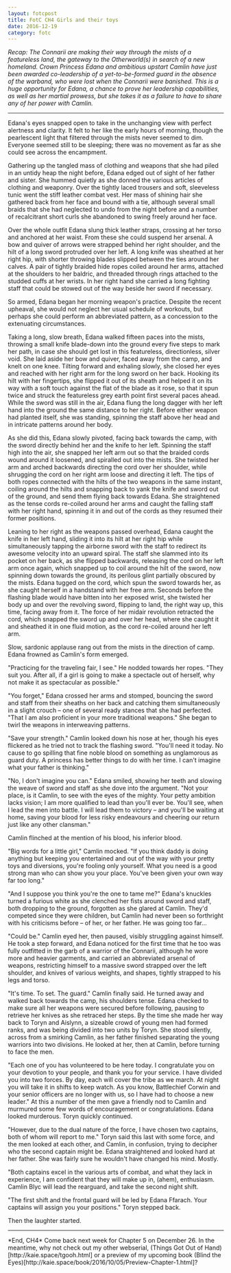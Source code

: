 ```yaml
---
layout: fotcpost
title: FotC CH4 Girls and their toys
date: 2016-12-19
category: fotc
---
```

*Recap: The Connarii are making their way through the mists of a featureless land, the gateway to the Otherworld(s) in search of a new homeland. Crown Princess Edana and ambitious upstart Camlin have just been awarded co-leadership of a yet-to-be-formed guard in the absence of the warband, who were lost when the Connarii were banished. This is a huge opportunity for Edana, a chance to prove her leadership capabilities, as well as her martial prowess, but she takes it as a failure to have to share any of her power with Camlin.*

<hr>

Edana's eyes snapped open to take in the unchanging view with perfect alertness and clarity. It felt to her like the early hours of morning, though the pearlescent light that filtered through the mists never seemed to dim. Everyone seemed still to be sleeping; there was no movement as far as she could see across the encampment.


Gathering up the tangled mass of clothing and weapons that she had piled in an untidy heap the night before, Edana edged out of sight of her father and sister. She hummed quietly as she donned the various articles of clothing and weaponry. Over the tightly laced trousers and soft, sleeveless tunic went the stiff leather combat vest. Her mass of shining hair she gathered back from her face and bound with a tie, although several small braids that she had neglected to undo from the night before and a number of recalcitrant short curls she abandoned to swing freely around her face. 

Over the whole outfit Edana slung thick leather straps, crossing at her torso and anchored at her waist. From these she could suspend her arsenal. A bow and quiver of arrows were strapped behind her right shoulder, and the hilt of a long sword protruded over her left. A long knife was sheathed at her right hip, with shorter throwing blades slipped between the ties around her calves. A pair of tightly braided hide ropes coiled around her arms, attached at the shoulders to her baldric, and threaded through rings attached to the studded cuffs at her wrists. In her right hand she carried a long fighting staff that could be stowed out of the way beside her sword if necessary. 

So armed, Edana began her morning weapon's practice. Despite the recent upheaval, she would not neglect her usual schedule of workouts, but perhaps she could perform an abbreviated pattern, as a concession to the extenuating circumstances.

Taking a long, slow breath, Edana walked fifteen paces into the mists, throwing a small knife blade-down into the ground every five steps to mark her path, in case she should get lost in this featureless, directionless, silver void. She laid aside her bow and quiver, faced away from the camp, and knelt on one knee. Tilting forward and exhaling slowly, she closed her eyes and reached with her right arm for the long sword on her back. Hooking its hilt with her fingertips, she flipped it out of its sheath and helped it on its way with a soft touch against the flat of the blade as it rose, so that it spun twice and struck the featureless grey earth point first several paces ahead. While the sword was still in the air, Edana flung the long dagger with her left hand into the ground the same distance to her right. Before either weapon had planted itself, she was standing, spinning the staff above her head and in intricate patterns around her body. 

As she did this, Edana slowly pivoted, facing back towards the camp, with the sword directly behind her and the knife to her left. Spinning the staff high into the air, she snapped her left arm out so that the braided cords wound around it loosened, and spiralled out into the mists. She twisted her arm and arched backwards directing the cord over her shoulder, while shrugging the cord on her right arm loose and directing it left. The tips of both ropes connected with the hilts of the two weapons in the same instant, coiling around the hilts and snapping back to yank the knife and sword out of the ground, and send them flying back towards Edana. She straightened as the tense cords re-coiled around her arms and caught the falling staff with her right hand, spinning it in and out of the cords as they resumed their former positions. 

Leaning to her right as the weapons passed overhead, Edana caught the knife in her left hand, sliding it into its hilt at her right hip while simultaneously tapping the airborne sword with the staff to redirect its awesome velocity into an upward spiral. The staff she slammed into its pocket on her back, as she flipped backwards, releasing the cord on her left arm once again, which snapped up to coil around the hilt of the sword, now spinning down towards the ground, its perilous glint partially obscured by the mists. Edana tugged on the cord, which spun the sword towards her, as she caught herself in a handstand with her free arm. Seconds before the flashing blade would have bitten into her exposed wrist, she twisted her body up and over the revolving sword, flipping to land, the right way up, this time, facing away from it. The force of her midair revolution retracted the cord, which snapped the sword up and over her head, where she caught it and sheathed it in one fluid motion, as the cord re-coiled around her left arm. 

Slow, sardonic applause rang out from the mists in the direction of camp. Edana frowned as Camlin's form emerged. 

"Practicing for the traveling fair, I see." He nodded towards her ropes. "They suit you. After all, if a girl is going to make a spectacle out of herself, why not make it as spectacular as possible."

"You forget," Edana crossed her arms and stomped, bouncing the sword and staff from their sheaths on her back and catching them simultaneously in a slight crouch – one of several ready stances that she had perfected. "That I am also proficient in your more traditional weapons." She began to twirl the weapons in interweaving patterns.

"Save your strength." Camlin looked down his nose at her, though his eyes flickered as he tried not to track the flashing sword. "You'll need it today. No cause to go spilling that fine noble blood on something as unglamorous as guard duty. A princess has better things to do with her time. I can't imagine what your father is thinking."

"No, I don't imagine you can." Edana smiled, showing her teeth and slowing the weave of sword and staff as she dove into the argument. "Not your place, is it Camlin, to see with the eyes of the mighty. Your petty ambition lacks vision; I am more qualified to lead than you'll ever be. You'll see, when I lead the men into battle. I will lead them to victory – and you'll be waiting at home, saving your blood for less risky endeavours and cheering our return just like any other clansman."

Camlin flinched at the mention of his blood, his inferior blood.

"Big words for a little girl," Camlin mocked. "If you think daddy is doing anything but keeping you entertained and out of the way with your pretty toys and diversions, you're fooling only yourself. What you need is a good strong man who can show you your place. You've been given your own way far too long."

"And I suppose you think you're the one to tame me?" Edana's knuckles turned a furious white as she clenched her fists around sword and staff, both dropping to the ground, forgotten as she glared at Camlin. They'd competed since they were children, but Camlin had never been so forthright with his criticisms before – of her, or her father. He was going too far... 

"Could be." Camlin eyed her, then paused, visibly struggling against himself. He took a step forward, and Edana noticed for the first time that he too was fully outfitted in the garb of a warrior of the Connarii, although he wore more and heavier garments, and carried an abbreviated arsenal of weapons, restricting himself to a massive sword strapped over the left shoulder, and knives of various weights, and shapes, tightly strapped to his legs and torso. 

"It's time. To set. The guard." Camlin finally said. He turned away and walked back towards the camp, his shoulders tense. Edana checked to make sure all her weapons were secured before following, pausing to retrieve her knives as she retraced her steps. By the time she made her way back to Toryn and Aislynn, a sizeable crowd of young men had formed ranks, and was being divided into two units by Toryn. She stood silently, across from a smirking Camlin, as her father finished separating the young warriors into two divisions. He looked at her, then at Camlin, before turning to face the men. 

"Each one of you has volunteered to be here today. I congratulate you on your devotion to your people, and thank you for your service. I have divided you into two forces. By day, each will cover the tribe as we march. At night you will take it in shifts to keep watch. As you know, Battlechief Corwin and your senior officers are no longer with us, so I have had to choose a new leader." At this a number of the men gave a friendly nod to Camlin and murmured some few words of encouragement or congratulations. Edana looked murderous. Toryn quickly continued. 

"However, due to the dual nature of the force, I have chosen two captains, both of whom will report to me." Toryn said this last with some force, and the men looked at each other, and Camlin, in confusion, trying to decipher who the second captain might be. Edana straightened and looked hard at her father. She was fairly sure he wouldn't have changed his mind. Mostly. 

"Both captains excel in the various arts of combat, and what they lack in experience, I am confident that they will make up in, (ahem), enthusiasm. Camlin Blyc will lead the rearguard, and take the second night shift. 

"The first shift and the frontal guard will be led by Edana Ffarach. Your captains will assign you your positions." Toryn stepped back. 

Then the laughter started. 


<hr>
*End, CH4* 
Come back next week for Chapter 5 on December 26. In the meantime, why not check out my other webserial, (Things Got Out of Hand) [http://kaie.space/tgooh.html] or a preview of my upcoming book (Blind the Eyes)[http://kaie.space/book/2016/10/05/Preview-Chapter-1.html]?
